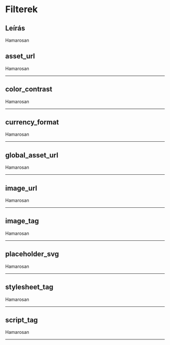 # Filterek

## Leírás
Hamarosan

## asset_url

Hamarosan

---

## color_contrast

Hamarosan

---

## currency_format

Hamarosan

---

## global_asset_url

Hamarosan

---

## image_url

Hamarosan

---

## image_tag

Hamarosan

---

## placeholder_svg

Hamarosan

---

## stylesheet_tag

Hamarosan

---
## script_tag

Hamarosan

---

